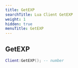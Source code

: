 ```yaml
---
title: GetEXP
searchTitle: Lua Client GetEXP
weight: 1
hidden: true
menuTitle: GetEXP
---
```

## GetEXP
```lua
Client:GetEXP(); -- number
```